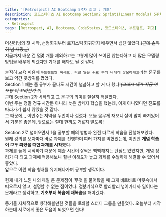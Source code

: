 ```yaml
---
title: '[Retrospect] AI Bootcamp 5주차 회고 : 기초'
description: 코드스테이츠 AI Bootcamp Section2 Sprint1(Linear Models) 5주차 회고
categories:
 - Retrospect
tags: [Retrospect, AI, Bootcamp, CodeStates, 코드스테이츠, 부트캠프, 회고]
---
```


머신러닝의 첫 시작, 선형회귀부터 로지스틱 회귀까지 배우면서 쉽진 않았다.~~(근데 솔직히 넘 재밌,,,)~~<br>
지금까지 배운 건 몇몇 개를 제외하고는 그렇게 많이 쓰이진 않는다하고 더 많은 모델링 방법을 배우게 되겠지만 기대를 해봐도 될 것 같다.

솔직히 교육 처음에 `부트캠프만 하세요. 다른 일은 수료 후의 나에게 양보하세요`라는 문구를 보고 약간 콧방귀를 꼈었다.<br>
Section 1 때는 좀 공부가 끝나도 시간이 널널하고 할 거 다 했다!~~_(그래서 내가 지금 이 모양 이 꼬라진가..?)_~~<br>
근데 Section 2가 시작되고 그 문구의 의미를 절실히 깨달았다.<br>
이번 주는 정말 정규 시간뿐 아니라 늦은 밤까지 학습을 했는데, 이게 아니였다면 진도를 따라가기 쉽지 않았을 것 같다.<br>
그 때문에,,, 이번주는 저녁을 두번이나 걸렀다. 오늘 몸무게 재보니 살이 많이 빠져있어서 기분은 좋은데, 앞으로는 절대 한끼도 거르지 말도록!

Section 2로 넘어오면서 1을 공부할 때의 방법과 완전 다르게 학습을 진행해보았다.<br>
원래 강의를 보자마자 바로 과제를 진행하며 여러 가지를 익혔었는데, 이번엔 **개념 학습이 모두 되었을 때만 과제를 시작**했다.<br>
과제를 늦게 시작하기 때문에 제출 시간이 살짝은 빡빡해지는 단점도 있었지만, 개념 정리가 다 되고 과제에 적용해보니 훨씬 이해도가 높고 과제를 수월하게 해결할 수 있어서 좋았다.<br>
앞으로 이런 학습 형태를 유지해나가며 공부할 생각이다.<br>

현재 내가 느낀 나의 제일 큰 문제점이 ‘무엇’을 물어봤을 때 그게 바로바로 머릿속에서 떠오르지 않고, 설명할 수 없는 점이었다.
겉핥기식으로 빨리빨리 넘어가니까 일어나는 문제라고 생각하고, **기초부터 복습에 재복습**을 해야겠다.

동기들 자체적으로 생각해볼만한 것들을 토의할 스터디 그룹을 만들었다. 오늘부터 시작하는데 서로에게 좋은 도움이 되었으면 한다!
